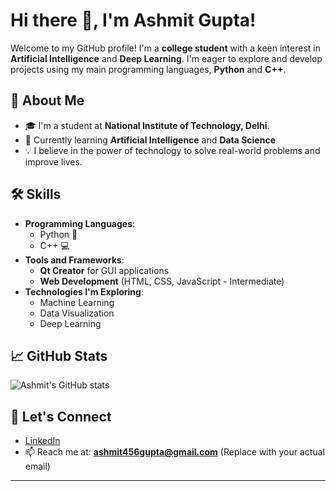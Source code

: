 # Hi there 👋, I'm Ashmit Gupta!

Welcome to my GitHub profile! I'm a **college student** with a keen interest in **Artificial Intelligence** and **Deep Learning**. I'm eager to explore and develop projects using my main programming languages, **Python** and **C++**.

## 🌟 About Me
- 🎓 I'm a student at **National Institute of Technology, Delhi**.
- 🌱 Currently learning **Artificial Intelligence** and **Data Science** 
- 💡 I believe in the power of technology to solve real-world problems and improve lives.

## 🛠️ Skills
- **Programming Languages**: 
  - Python 🐍
  - C++ 💻
- **Tools and Frameworks**: 
  - **Qt Creator** for GUI applications
  - **Web Development** (HTML, CSS, JavaScript - Intermediate)
- **Technologies I'm Exploring**:
  - Machine Learning
  - Data Visualization
  - Deep Learning

## 📈 GitHub Stats
![Ashmit's GitHub stats](https://github-readme-stats.vercel.app/api?username=ashmitgupta&show_icons=true&theme=radical)

## 🔗 Let's Connect
- [LinkedIn](https://linkedin.com/in/ashmit-gupta-970ab9289)  
- 📫 Reach me at: **ashmit456gupta@gmail.com** (Replace with your actual email)

---

